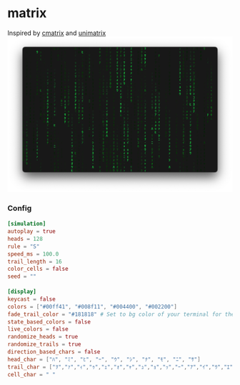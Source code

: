 # matrix
Inspired by [cmatrix](https://github.com/abishekvashok/cmatrix) and [unimatrix](https://github.com/will8211/unimatrix)
![factory](/assets/trmt_v0_4_0_matrix_example.webp)

### Config
```toml
[simulation]
autoplay = true
heads = 128
rule = "S"
speed_ms = 100.0
trail_length = 16
color_cells = false
seed = ""

[display]
keycast = false
colors = ["#00ff41", "#008f11", "#004400", "#002200"]
fade_trail_color = "#181818" # Set to bg color of your terminal for the trails to fade out
state_based_colors = false
live_colors = false
randomize_heads = true
randomize_trails = true
direction_based_chars = false
head_char = ["ﾊ", "ﾐ", "ﾋ", "ｰ", "ｳ", "ｼ", "ﾅ", "ﾓ", "ﾆ", "ｻ"]
trail_char = ["ｦ","ｧ","ｨ","ｩ","ｪ","ｫ","ｬ","ｭ","ｮ","ｯ","ｰ","ｱ","ｲ","ｳ","ｴ","ｵ","ｶ","ｷ","ｸ","ｹ","ｺ","ｻ","ｼ","･","･"]
cell_char = " "
```